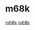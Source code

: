 # m68k

[m68k](https://github.com/larsbrinkhoff/lbForth)
[m68k](https://github.com/windelbouwman/ppci)

